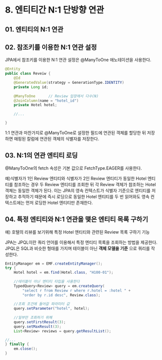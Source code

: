 # 8. 엔티티간 N:1 단방향 연관
## 01. 엔티티의 N:1 연관

## 02. 참조키를 이용한 N:1 연관 설정
JPA에서 참조키를 이용한 N:1 연관 설정은 @ManyToOne 애노테이션을 사용한다.

```java
@Entity
public class Reveiw {
    @Id
    @GeneratedValue(strategy = GenerationType.IDENTITY)
    private Long id;
    
    @ManyToOne      // Review 입장에서 다수(N)
    @JoinColumn(name = "hotel_id")
    private Hotel hotel;
    
    //...

}

```

1:1 연관과 마찬가지로 @ManyToOne로 설정한 필드에 연관된 객체를 할당한 뒤 저장하면 매핑된 칼럼에 연관된 객체의 식별자를 저장한다.

## 03. N:1의 연관 엔티티 로딩
@ManyToOne의 fetch 속성은 기본 값으로 FetchType.EAGER를 사용한다.

예)식별자가 1인 Review 엔티티와 식별자가 2인 Review 엔티티가 동일한 Hotel 엔티티를 참조하는 경우 두 Review 엔티티를 조회한 뒤 각 Review 객체가 참조하는 Hotel 객체는 동일한 객체가 된다.
이는 JPA의 영속 컨텍스트가 식별자 기준으로 엔티티를 저장하고 추적하기 때문에 즉시 로딩으로 동일한 Hotel 엔티티를 두 번 읽어와도 영속 컨텍스트에는 먼저 로딩한 Hotel 엔티티만 존재한다.

## 04. 특정 엔티티와 N:1 연관을 맺은 엔티티 목록 구하기
예) 호텔의 리뷰를 보기위해 특정 Hotel 엔티티와 관련된 Review 목록 구하기 기능

JPA는 JPQL이란 쿼리 언어를 이용해서 특정 엔티티 목록을 조회하는 방법을 제공한다. JPQL은 SQL과 비슷한 형태를 가지며 테이블이 아닌 __객체 모델을 기준__ 으로 쿼리를 작성한다.

```java
EntityManager em = EMF.createEntityManager();
try {
    Hotel hotel = em.find(Hotel.class, "H100-01");
    
    //테이블이 아닌 엔티티 타입을 사용한다
    TypedQuery<Review> query = em.createQuery(
        "select r from Review r where r.hotel = :hotel " +
        "order by r.id desc", Review.class);
        
    //조회 조건에 들어갈 파라미터 값
    query.setParameter("hotel", hotel);
    
    //일부만 조회하기 위해
    query.setFirstResult(3);
    query.setMaxResult(3);
    List<Review> reviews = query.getResultList();

//...
} finally {
    em.close();
}
```
